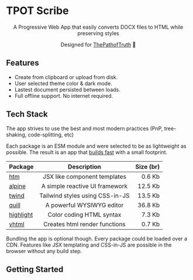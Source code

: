 # TPOT Scribe

<div style="text-align: center;">
  <p>A Progressive Web App that easily converts DOCX files to HTML while preserving styles</p>
  <p>Designed for <a href="#" target="_blank">ThePathofTruth</a> 🌲</p>
</div>

## Features

- Create from clipboard or upload from disk.
- User selected theme color & dark mode.
- Lastest document persisted between loads.
- Full offline support. No internet required.

## Tech Stack

The app strives to use the best and most modern practices (PnP, tree-shaking, code-splitting, etc)

Each package is an ESM module and were selected to be as lightweight as possible. The result is an app that [builds fast](#build) with a small footprint.

| Package                                                 |           Description           | Size (br) |
| :------------------------------------------------------ | :-----------------------------: | --------: |
| [htm](https://github.com/developit/htm)                 |  JSX like component templates   |    0.6 Kb |
| [alpine](https://alpinejs.dev/)                         | A simple reactive UI framework  |   12.5 Kb |
| [twind](https://twind.dev/)                             | Tailwind styles using CSS-in-JS |   13.5 Kb |
| [quill](https://quilljs.com/)                           |   A powerful WYSIWYG editor   |   36.8 Kb |
| [highlight](https://www.npmjs.com/package/highlight.js) |    Color coding HTML syntax     |    7.3 Kb |
| [vhtml](https://github.com/developit/vhtml)             |  Creates html render functions  |    0.7 Kb |

Bundling the app is optional though. Every package could be loaded over a CDN. Features like JSX templating and CSS-in-JS are possible in the browser without any build step.

## Getting Started
